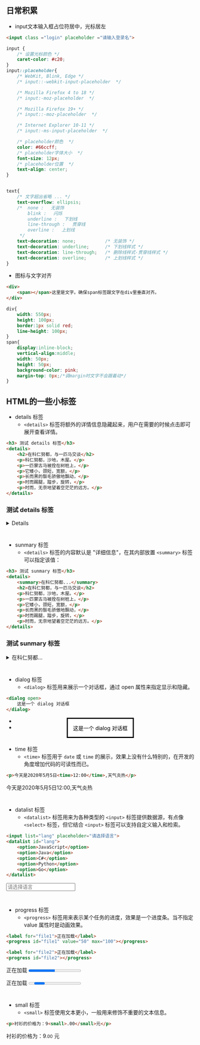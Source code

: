 ## 日常积累

+ input文本输入框占位符居中，光标居左
```html
<input class ="login" placeholder ="请输入登录名">
```
```css
input {
    /* 设置光标颜色 */
    caret-color: #c20;
}
input::placeholder{
    /* WebKit, Blink, Edge */
    /* input::-webkit-input-placeholder  */

    /* Mozilla Firefox 4 to 18 */
    /* input:-moz-placeholder  */

    /* Mozilla Firefox 19+ */
    /* input::-moz-placeholder  */

    /* Internet Explorer 10-11 */
    /* input:-ms-input-placeholder  */

    /* placeholder颜色  */
    color: #66ccff;
    /* placeholder字体大小  */
    font-size: 12px;
    /* placeholder位置  */
    text-align: center;
}


text{
    /* 文字超出省略 ... */
    text-overflow: ellipsis; 
    /*  none : 　无装饰
        blink : 　闪烁
        underline : 　下划线
        line-through : 　贯穿线
        overline : 　上划线
     */
    text-decoration: none;           /* 无装饰 */
    text-decoration: underline;      /* 下划线样式 */
    text-decoration: line-through;   /* 删除线样式-贯穿线样式 */
    text-decoration: overline;       /* 上划线样式 */
}
```
+ 图标与文字对齐
```html
<div>
    <span></span>这里是文字。确保span标签跟文字在div里垂直对齐。
</div>
```
```css
div{
    width: 550px;
    height: 100px;
    border:1px solid red;
    line-height: 100px;
}
span{
    display:inline-block;
    vertical-align:middle;
    width: 50px;
    height: 50px;
    background-color: pink;
    margin-top: 0px;/*调margin时文字不会跟着动*/
}
```

## HTML的一些小标签
+ details 标签
    - `<details>` 标签将额外的详情信息隐藏起来，用户在需要的时候点击即可展开查看详情。
```html
<h3> 测试 details 标签</h3>
<details>
    <h2>在科仁努都，与一匹马交谈</h2>
    <p>科仁努都，沙地，木屋。</p>
    <p>一匹蒙古马被拴在树桩上，</p>
    <p>它矮小，颈短，宽额，</p>
    <p>长而黑的鬃毛骄傲地飘动，</p>
    <p>时而踢腿，蹓步，旋转，</p>
    <p>时而，无奈地望着空茫茫的远方。</p>
</details>

```
<h3> 测试 details 标签</h3>
<details>
    <h2>在科仁努都，与一匹马交谈</h2>
    <p>科仁努都，沙地，木屋。</p>
    <p>一匹蒙古马被拴在树桩上，</p>
    <p>它矮小，颈短，宽额，</p>
    <p>长而黑的鬃毛骄傲地飘动，</p>
    <p>时而踢腿，蹓步，旋转，</p>
    <p>时而，无奈地望着空茫茫的远方。</p>
</details>


#

+ sunmary 标签
    - `<details>` 标签的内容默认是 "详细信息"，在其内部放置 `<summary>` 标签可以指定该值：
```html
<h3> 测试 sunmary 标签</h3>
<details>
    <summary>在科仁努都...</summary>
    <h2>在科仁努都，与一匹马交谈</h2>
    <p>科仁努都，沙地，木屋。</p>
    <p>一匹蒙古马被拴在树桩上，</p>
    <p>它矮小，颈短，宽额，</p>
    <p>长而黑的鬃毛骄傲地飘动，</p>
    <p>时而踢腿，蹓步，旋转，</p>
    <p>时而，无奈地望着空茫茫的远方。</p>
</details>

```
<h3> 测试 sunmary 标签</h3>
<details>
    <summary>在科仁努都...</summary>
    <h2>在科仁努都，与一匹马交谈</h2>
    <p>科仁努都，沙地，木屋。</p>
    <p>一匹蒙古马被拴在树桩上，</p>
    <p>它矮小，颈短，宽额，</p>
    <p>长而黑的鬃毛骄傲地飘动，</p>
    <p>时而踢腿，蹓步，旋转，</p>
    <p>时而，无奈地望着空茫茫的远方。</p>
</details>

# 

+ dialog 标签
    - `<dialog>` 标签用来展示一个对话框，通过 open 属性来指定显示和隐藏。
```html
<dialog open>
    这是一个 dialog 对话框
</dialog>
```
<dialog open>
    这是一个 dialog 对话框
</dialog>

+  
+  

#  

+ time 标签
    - `<time>` 标签用于 `date` 或 `time` 的展示，效果上没有什么特别的，在开发的角度增加代码的可读性而已。
```html
<p>今天是2020年5月5日<time>12:00</time>,天气炎热</p>
```
<p>今天是2020年5月5日<time>12:00</time>,天气炎热</p>


# 

+ datalist 标签
    - `<datalist>` 标签用来为各种类型的 `<input>` 标签提供数据源，有点像 `<select>` 标签，但它结合 `<input>` 标签可以支持自定义输入和检索。
```html
<input list="lang" placeholder="请选择语言">
<datalist id="lang">
    <option>JavaScript</option>
    <option>Java</option>
    <option>C#</option>
    <option>Python</option>
    <option>Go</option>
</datalist>
```
<input list="lang" placeholder="请选择语言">
<datalist id="lang">
    <option>JavaScript</option>
    <option>Java</option>
    <option>C#</option>
    <option>Python</option>
    <option>Go</option>
</datalist>


# 

+ progress 标签
    - `<progress>` 标签用来表示某个任务的进度，效果是一个进度条。当不指定 value 属性时是动画效果。

```html
<label for="file1">正在加载</label>
<progress id="file1" value="50" max="100"></progress>

<label for="file2">正在加载</label>
<progress id="file2"></progress>
```
<label for="file1">正在加载</label>
<progress id="file1" value="50" max="100"></progress>

<label for="file2">正在加载</label>
<progress id="file2"></progress>

# 

+ small 标签
    - `<small>` 标签使用文本更小，一般用来修饰不重要的文本信息。

```html
<p>衬衫的价格为：9<small>.00</small>元</p>
```
<p>衬衫的价格为：9<small>.00</small> 元</p>

